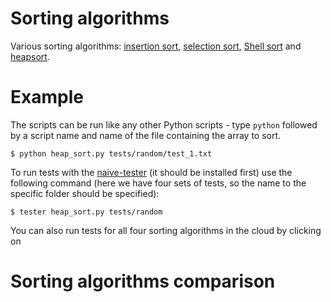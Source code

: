 # Sorting algorithms

Various sorting algorithms: [insertion sort](https://en.wikipedia.org/wiki/Insertion_sort), [selection sort](https://en.wikipedia.org/wiki/Selection_sort), [Shell sort](https://en.wikipedia.org/wiki/Shellsort) and [heapsort](https://en.wikipedia.org/wiki/Heapsort).

# Example

The scripts can be run like any other Python scripts - type `python` followed by a script name and name of the file containing the array to sort.

~~~
$ python heap_sort.py tests/random/test_1.txt
~~~

To run tests with the [naive-tester](https://github.com/FilippSolovev/naive-tester) (it should be installed first) use the following command (here we have four sets of tests, so the name to the specific folder should be specified):

~~~
$ tester heap_sort.py tests/random
~~~

You can also run tests for all four sorting algorithms in the cloud by clicking on []()

# Sorting algorithms comparison 
